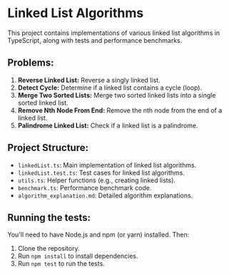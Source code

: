 # Linked List Algorithms

This project contains implementations of various linked list algorithms in TypeScript, along with tests and performance benchmarks.

## Problems:

1. **Reverse Linked List:** Reverse a singly linked list.
2. **Detect Cycle:** Determine if a linked list contains a cycle (loop).
3. **Merge Two Sorted Lists:** Merge two sorted linked lists into a single sorted linked list.
4. **Remove Nth Node From End:** Remove the nth node from the end of a linked list.
5. **Palindrome Linked List:** Check if a linked list is a palindrome.


## Project Structure:

- `linkedList.ts`: Main implementation of linked list algorithms.
- `linkedList.test.ts`: Test cases for linked list algorithms.
- `utils.ts`: Helper functions (e.g., creating linked lists).
- `benchmark.ts`: Performance benchmark code.
- `algorithm_explanation.md`: Detailed algorithm explanations.


## Running the tests:

You'll need to have Node.js and npm (or yarn) installed.  Then:

1. Clone the repository.
2. Run `npm install` to install dependencies.
3. Run `npm test` to run the tests.